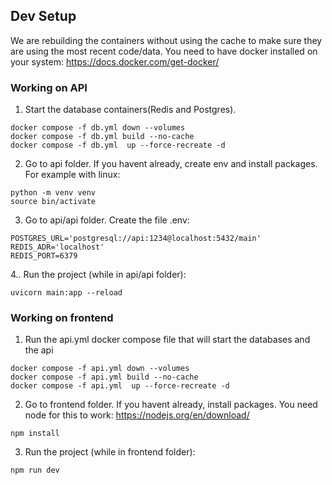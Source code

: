 ## Dev Setup
We are rebuilding the containers without using the cache to make sure they are using the most recent code/data. You need to have docker installed on your system: https://docs.docker.com/get-docker/

### Working on API

1. Start the database containers(Redis and Postgres). 
```
docker compose -f db.yml down --volumes                               
docker compose -f db.yml build --no-cache 
docker compose -f db.yml  up --force-recreate -d
```
2. Go to api folder. If you havent already, create env and install packages. For example with linux:
```
python -m venv venv
source bin/activate
```
3. Go to api/api folder. Create the file .env:
```
POSTGRES_URL='postgresql://api:1234@localhost:5432/main' 
REDIS_ADR='localhost' 
REDIS_PORT=6379
```
4.. Run the project (while in api/api folder):
```
uvicorn main:app --reload 
```

### Working on frontend
1. Run the api.yml docker compose file that will start the databases and the api
```
docker compose -f api.yml down --volumes                               
docker compose -f api.yml build --no-cache 
docker compose -f api.yml  up --force-recreate -d
```
2. Go to frontend folder. If you havent already, install packages. You need node for this to work: https://nodejs.org/en/download/
```
npm install
```
3. Run the project (while in frontend folder):
```
npm run dev
```